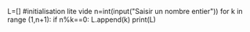 


L=[] #initialisation lite vide
n=int(input("Saisir un nombre entier"))
for k in range (1,n+1):
 if n%k==0:
  L.append(k)
print(L)
